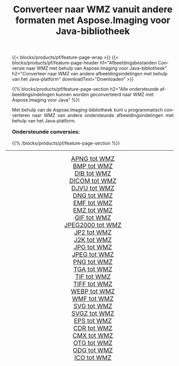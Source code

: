﻿---
title: Converteer naar WMZ vanuit andere formaten met Aspose.Imaging voor Java-bibliotheek 
weight: 3920
url: /nl/java/conversion/to/wmz/ 
lang: nl
langdirlevel: 2
locales: zh-hans,ja,it,ru,de,es,fr,nl,id,lt,pl,pt,vi,tr,ko,zh-hant,ar,hi,th,sv,cs,uk,he
description: Met Aspose.Imaging kunt u met Java converteren naar WMZ vanuit andere formaten
---

{{< blocks/products/pf/feature-page-wrap >}}
{{< blocks/products/pf/feature-page-header h1="Afbeeldingsbestanden Conversie naar WMZ met behulp van Aspose.Imaging voor Java-bibliotheek" h2="Converteer naar WMZ van andere afbeeldingsindelingen met behulp van het Java-platform" downloadText="Downloaden" >}}


{{% blocks/products/pf/feature-page-section  h2="Alle ondersteunde afbeeldingsindelingen kunnen worden geconverteerd naar WMZ met Aspose.Imaging voor Java" %}}
<p align=justify>Met behulp van de Aspose.Imaging-bibliotheek kunt u programmatisch converteren naar WMZ van andere ondersteunde afbeeldingsindelingen met behulp van het Java-platform.</p>
<h3 style="margin-top:16px;">
Ondersteunde conversies:
</h3>
{{% /blocks/products/pf/feature-page-section %}}
<div class="container-fluid productfamilypage bg-gray">
    <div class="convertypes bg-gray agp-content section">
        <div class="container">
		<hr style="margin-left:-20px;"/>
		<div class="row other-converters" style="gap: 10px;font-size: 19px;text-align:center;">
		    <div class='col-md-3 other-converter remove-lp remove-rp'><a href="/imaging/nl/java/conversion/apng-to-wmz/" style="padding:15px;">APNG tot WMZ</a></div>
<div class='col-md-3 other-converter remove-lp remove-rp'><a href="/imaging/nl/java/conversion/bmp-to-wmz/" style="padding:15px;">BMP tot WMZ</a></div>
<div class='col-md-3 other-converter remove-lp remove-rp'><a href="/imaging/nl/java/conversion/dib-to-wmz/" style="padding:15px;">DIB tot WMZ</a></div>
<div class='col-md-3 other-converter remove-lp remove-rp'><a href="/imaging/nl/java/conversion/dicom-to-wmz/" style="padding:15px;">DICOM tot WMZ</a></div>
<div class='col-md-3 other-converter remove-lp remove-rp'><a href="/imaging/nl/java/conversion/djvu-to-wmz/" style="padding:15px;">DJVU tot WMZ</a></div>
<div class='col-md-3 other-converter remove-lp remove-rp'><a href="/imaging/nl/java/conversion/dng-to-wmz/" style="padding:15px;">DNG tot WMZ</a></div>
<div class='col-md-3 other-converter remove-lp remove-rp'><a href="/imaging/nl/java/conversion/emf-to-wmz/" style="padding:15px;">EMF tot WMZ</a></div>
<div class='col-md-3 other-converter remove-lp remove-rp'><a href="/imaging/nl/java/conversion/emz-to-wmz/" style="padding:15px;">EMZ tot WMZ</a></div>
<div class='col-md-3 other-converter remove-lp remove-rp'><a href="/imaging/nl/java/conversion/gif-to-wmz/" style="padding:15px;">GIF tot WMZ</a></div>
<div class='col-md-3 other-converter remove-lp remove-rp'><a href="/imaging/nl/java/conversion/jpeg2000-to-wmz/" style="padding:15px;">JPEG2000 tot WMZ</a></div>
<div class='col-md-3 other-converter remove-lp remove-rp'><a href="/imaging/nl/java/conversion/jp2-to-wmz/" style="padding:15px;">JP2 tot WMZ</a></div>
<div class='col-md-3 other-converter remove-lp remove-rp'><a href="/imaging/nl/java/conversion/j2k-to-wmz/" style="padding:15px;">J2K tot WMZ</a></div>
<div class='col-md-3 other-converter remove-lp remove-rp'><a href="/imaging/nl/java/conversion/jpg-to-wmz/" style="padding:15px;">JPG tot WMZ</a></div>
<div class='col-md-3 other-converter remove-lp remove-rp'><a href="/imaging/nl/java/conversion/jpeg-to-wmz/" style="padding:15px;">JPEG tot WMZ</a></div>
<div class='col-md-3 other-converter remove-lp remove-rp'><a href="/imaging/nl/java/conversion/png-to-wmz/" style="padding:15px;">PNG tot WMZ</a></div>
<div class='col-md-3 other-converter remove-lp remove-rp'><a href="/imaging/nl/java/conversion/tga-to-wmz/" style="padding:15px;">TGA tot WMZ</a></div>
<div class='col-md-3 other-converter remove-lp remove-rp'><a href="/imaging/nl/java/conversion/tif-to-wmz/" style="padding:15px;">TIF tot WMZ</a></div>
<div class='col-md-3 other-converter remove-lp remove-rp'><a href="/imaging/nl/java/conversion/tiff-to-wmz/" style="padding:15px;">TIFF tot WMZ</a></div>
<div class='col-md-3 other-converter remove-lp remove-rp'><a href="/imaging/nl/java/conversion/webp-to-wmz/" style="padding:15px;">WEBP tot WMZ</a></div>
<div class='col-md-3 other-converter remove-lp remove-rp'><a href="/imaging/nl/java/conversion/wmf-to-wmz/" style="padding:15px;">WMF tot WMZ</a></div>
<div class='col-md-3 other-converter remove-lp remove-rp'><a href="/imaging/nl/java/conversion/svg-to-wmz/" style="padding:15px;">SVG tot WMZ</a></div>
<div class='col-md-3 other-converter remove-lp remove-rp'><a href="/imaging/nl/java/conversion/svgz-to-wmz/" style="padding:15px;">SVGZ tot WMZ</a></div>
<div class='col-md-3 other-converter remove-lp remove-rp'><a href="/imaging/nl/java/conversion/eps-to-wmz/" style="padding:15px;">EPS tot WMZ</a></div>
<div class='col-md-3 other-converter remove-lp remove-rp'><a href="/imaging/nl/java/conversion/cdr-to-wmz/" style="padding:15px;">CDR tot WMZ</a></div>
<div class='col-md-3 other-converter remove-lp remove-rp'><a href="/imaging/nl/java/conversion/cmx-to-wmz/" style="padding:15px;">CMX tot WMZ</a></div>
<div class='col-md-3 other-converter remove-lp remove-rp'><a href="/imaging/nl/java/conversion/otg-to-wmz/" style="padding:15px;">OTG tot WMZ</a></div>
<div class='col-md-3 other-converter remove-lp remove-rp'><a href="/imaging/nl/java/conversion/odg-to-wmz/" style="padding:15px;">ODG tot WMZ</a></div>
<div class='col-md-3 other-converter remove-lp remove-rp'><a href="/imaging/nl/java/conversion/ico-to-wmz/" style="padding:15px;">ICO tot WMZ</a></div>
                </div>
        </div>
    </div>
</div>
<br/>

